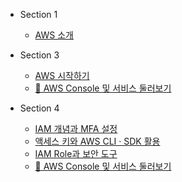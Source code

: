 
* Section 1
  * [AWS 소개](/#/ko/section1/notes.md)

* Section 3
  * [AWS 시작하기](/#/ko/section3/notes.md)
  * [🧪 AWS Console 및 서비스 둘러보기](/#/ko/section3/labs.md)

* Section 4
  * [IAM 개념과 MFA 설정](/#/ko/section4/notes.md)
  * [액세스 키와 AWS CLI · SDK 활용](/#/ko/section4/notes2.md)
  * [IAM Role과 보안 도구](/#/ko/section4/notes3.md)
  * [🧪 AWS Console 및 서비스 둘러보기](/#/ko/section4/labs.md)

